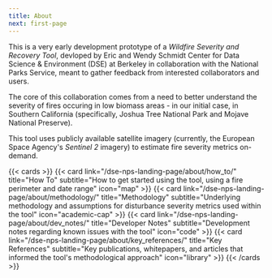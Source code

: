 ```yaml
---
title: About
next: first-page
---
```


This is a very early development prototype of a _Wildfire Severity and Recovery Tool_, devloped by Eric and Wendy Schmidt Center for Data Science & Environment (DSE) at Berkeley in collaboration with the National Parks Service, meant to gather feedback from interested collaborators and users.

The core of this collaboration comes from a need to better understand the severity of fires occuring in low biomass areas - in our initial case, in Southern California (specifically, Joshua Tree National Park and Mojave National Preserve).

This tool uses publicly available satellite imagery (currently, the European Space Agency's _Sentinel 2_ imagery) to estimate fire severity metrics on-demand.

{{< cards >}}
{{< card link="/dse-nps-landing-page/about/how_to/" title="How To" subtitle="How to get started using the tool, using a fire perimeter and date range" icon="map" >}}
{{< card link="/dse-nps-landing-page/about/methodology/" title="Methodology" subtitle="Underlying methodology and assumptions for disturbance severity metrics used within the tool" icon="academic-cap" >}}
{{< card link="/dse-nps-landing-page/about/dev_notes/" title="Developer Notes" subtitle="Development notes regarding known issues with the tool" icon="code" >}}
{{< card link="/dse-nps-landing-page/about/key_references/" title="Key References" subtitle="Key publications, whitepapers, and articles that informed the tool's methodological approach" icon="library" >}}
{{< /cards >}}
